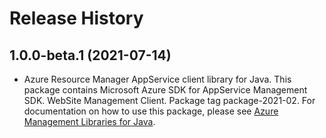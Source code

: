 # Release History

## 1.0.0-beta.1 (2021-07-14)

- Azure Resource Manager AppService client library for Java. This package contains Microsoft Azure SDK for AppService Management SDK. WebSite Management Client. Package tag package-2021-02. For documentation on how to use this package, please see [Azure Management Libraries for Java](https://aka.ms/azsdk/java/mgmt).
